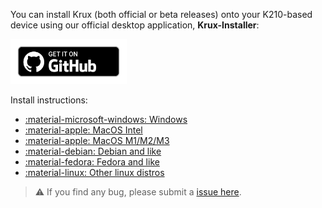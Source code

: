 You can install Krux (both official or beta releases) onto your K210-based device using our
official desktop application, **Krux-Installer**:

[<img src="../../../img/badge_github.png" width="186">](https://github.com/selfcustody/krux-installer/releases)

Install instructions:

- [:material-microsoft-windows: Windows](./windows.en.md)
- [:material-apple: MacOS Intel](./macos-intel.en.md)
- [:material-apple: MacOS M1/M2/M3](./macos-arm64.en.md)
- [:material-debian: Debian and like](./debian-like.en.md)
- [:material-fedora: Fedora and like](./fedora-like.en.md)
- [:material-linux: Other linux distros](./other-linux-distro.en.md)

> ⚠️  If you find any bug, please submit a
[issue here](https://github.com/selfcustody/krux-installer/issues).